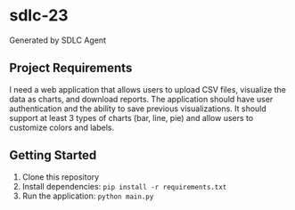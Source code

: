 # sdlc-23

Generated by SDLC Agent

## Project Requirements

I need a web application that allows users to upload CSV files, visualize the data as charts, and download reports. The application should have user authentication and the ability to save previous visualizations. It should support at least 3 types of charts (bar, line, pie) and allow users to customize colors and labels.

## Getting Started

1. Clone this repository
2. Install dependencies: `pip install -r requirements.txt`
3. Run the application: `python main.py`
